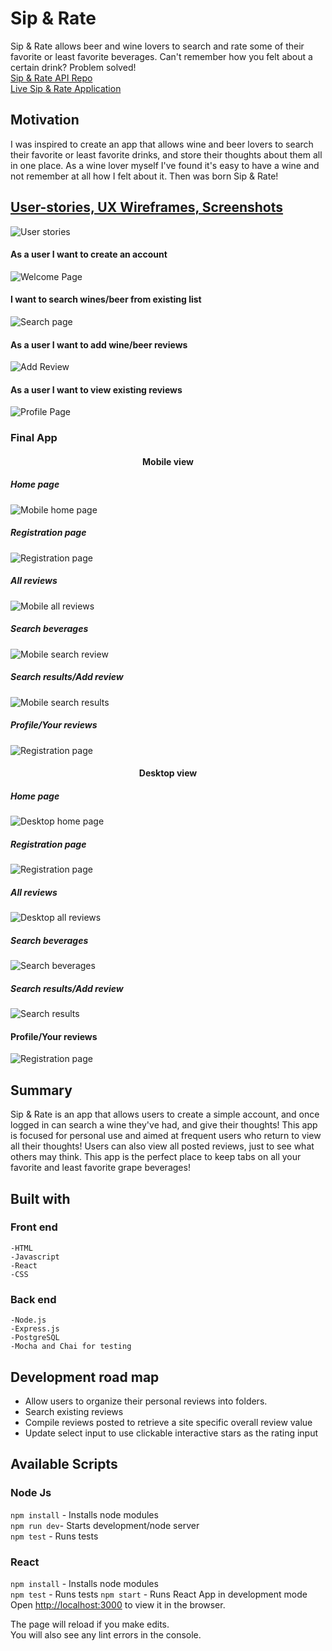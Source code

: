 # Sip & Rate
Sip & Rate allows beer and wine lovers to search and rate some of their favorite or least favorite beverages. Can't remember how you felt about a certain drink? Problem solved! <br>
<a href="https://github.com/bahitssara/sip-and-rate-api/" target="_blank">Sip & Rate API Repo</a><br>
<a href="https://sip-and-rate.saraamayberry.now.sh/" target="_blank">Live Sip & Rate Application</a>

## Motivation
I was inspired to create an app that allows wine and beer lovers to search their favorite or least favorite drinks, and store their thoughts about them all in one place. As a wine lover myself I've found it's easy to have a wine and not remember at all how I felt about it. Then was born Sip & Rate!

## <u>User-stories, UX Wireframes, Screenshots</u>
![User stories](images/README/user-stories.png)

#### As a user I want to create an account
![Welcome Page](images/README/welcome-page.png)
#### I want to search wines/beer from existing list
![Search page](images/README/search-page.png)
#### As a user I want to add wine/beer reviews
![Add Review](images/README/add-review.png)
#### As a user I want to view existing reviews
![Profile Page](images/README/profile-page.png)

### Final App
#### <center>Mobile view</center>
##### Home page
![Mobile home page](images/README/mobile-home-page.png)
##### Registration page
![Registration page](images/README/mobile-registration.png)
##### All reviews
![Mobile all reviews](images/README/mobile-all-reviews.png)
##### Search beverages
![Mobile search review](images/README/mobile-search-review.png)
##### Search results/Add review
![Mobile search results](images/README/mobile-search-results.png)
##### Profile/Your reviews
![Registration page](images/README/mobile-profile.png)

#### <Center>Desktop view</center>
##### Home page
![Desktop home page](images/README/desktop-home-page.png)
##### Registration page
![Registration page](images/README/desktop-registration.png)
##### All reviews
![Desktop all reviews](images/README/desktop-all-reviews.png)
##### Search beverages
![Search beverages](images/README/desktop-search-page.png)
##### Search results/Add review
![Search results](images/README/desktop-search-results.png)
#### Profile/Your reviews
![Registration page](images/README/desktop-profile.png)
## Summary
Sip & Rate is an app that allows users to create a simple account, and once logged in can search a wine they've had, and give their thoughts! This app is focused for personal use and aimed at frequent users who return to view all their thoughts! Users can also view all posted reviews, just to see what others may think. This app is the perfect place to keep tabs on all your favorite and least favorite grape beverages!

## Built with
  ### Front end
    -HTML
    -Javascript
    -React
    -CSS

  ### Back end
    -Node.js
    -Express.js
    -PostgreSQL
    -Mocha and Chai for testing

## Development road map
  * Allow users to organize their personal reviews into folders.
  * Search existing reviews
  * Compile reviews posted to retrieve a site specific overall review value
  * Update select input to use clickable interactive stars as the rating input

## Available Scripts

### Node Js
  ```npm install``` - Installs node modules<br>
  ```npm run dev```- Starts development/node server<br>
  ```npm test``` - Runs tests

### React
  ```npm install``` - Installs node modules<br>
  ```npm test``` - Runs tests
  ```npm start``` - Runs React App in development mode<br>
  Open [http://localhost:3000](http://localhost:3000) to view it in the browser.<br>


The page will reload if you make edits.<br>
You will also see any lint errors in the console.
